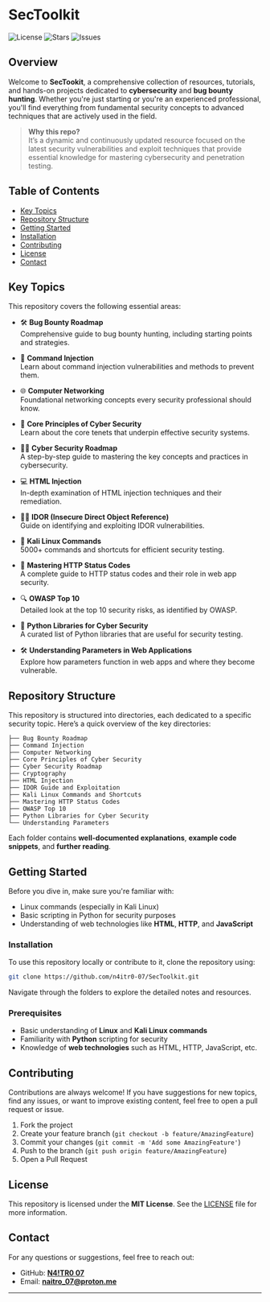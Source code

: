 # SecToolkit

![License](https://img.shields.io/badge/License-MIT-blue.svg)
![Stars](https://img.shields.io/github/stars/n4itr0-07/SecToolkit?style=social)
![Issues](https://img.shields.io/github/issues/n4itr0-07/SecToolkit)

## Overview

Welcome to **__SecTookit__**, a comprehensive collection of resources, tutorials, and hands-on projects dedicated to **cybersecurity** and **bug bounty hunting**. Whether you're just starting or you're an experienced professional, you'll find everything from fundamental security concepts to advanced techniques that are actively used in the field.

> **Why this repo?**  
> It’s a dynamic and continuously updated resource focused on the latest security vulnerabilities and exploit techniques that provide essential knowledge for mastering cybersecurity and penetration testing.

## Table of Contents

- [Key Topics](#key-topics)
- [Repository Structure](#repository-structure)
- [Getting Started](#getting-started)
- [Installation](#installation)
- [Contributing](#contributing)
- [License](#license)
- [Contact](#contact)

## Key Topics

This repository covers the following essential areas:

- 🛠 **Bug Bounty Roadmap**  
  Comprehensive guide to bug bounty hunting, including starting points and strategies.

- 🚨 **Command Injection**  
  Learn about command injection vulnerabilities and methods to prevent them.

- 🌐 **Computer Networking**  
  Foundational networking concepts every security professional should know.

- 🔐 **Core Principles of Cyber Security**  
  Learn about the core tenets that underpin effective security systems.

- 🧑‍💻 **Cyber Security Roadmap**  
  A step-by-step guide to mastering the key concepts and practices in cybersecurity.

- 💻 **HTML Injection**  
  In-depth examination of HTML injection techniques and their remediation.

- 🧑‍🎤 **IDOR (Insecure Direct Object Reference)**  
  Guide on identifying and exploiting IDOR vulnerabilities.

- 🐧 **Kali Linux Commands**  
  5000+ commands and shortcuts for efficient security testing.

- 🧰 **Mastering HTTP Status Codes**  
  A complete guide to HTTP status codes and their role in web app security.

- 🔍 **OWASP Top 10**  
  Detailed look at the top 10 security risks, as identified by OWASP.

- 🐍 **Python Libraries for Cyber Security**  
  A curated list of Python libraries that are useful for security testing.

- 🛠 **Understanding Parameters in Web Applications**  
  Explore how parameters function in web apps and where they become vulnerable.

## Repository Structure

This repository is structured into directories, each dedicated to a specific security topic. Here’s a quick overview of the key directories:

```
├── Bug Bounty Roadmap
├── Command Injection
├── Computer Networking
├── Core Principles of Cyber Security
├── Cyber Security Roadmap
├── Cryptography
├── HTML Injection
├── IDOR Guide and Exploitation
├── Kali Linux Commands and Shortcuts
├── Mastering HTTP Status Codes
├── OWASP Top 10
├── Python Libraries for Cyber Security
└── Understanding Parameters
```

Each folder contains **well-documented explanations**, **example code snippets**, and **further reading**.

## Getting Started

Before you dive in, make sure you're familiar with:

- Linux commands (especially in Kali Linux)
- Basic scripting in Python for security purposes
- Understanding of web technologies like **HTML**, **HTTP**, and **JavaScript**

### Installation

To use this repository locally or contribute to it, clone the repository using:

```bash
git clone https://github.com/n4itr0-07/SecToolkit.git
```

Navigate through the folders to explore the detailed notes and resources.

### Prerequisites

- Basic understanding of **Linux** and **Kali Linux commands**
- Familiarity with **Python** scripting for security
- Knowledge of **web technologies** such as HTML, HTTP, JavaScript, etc.

## Contributing

Contributions are always welcome! If you have suggestions for new topics, find any issues, or want to improve existing content, feel free to open a pull request or issue.

1. Fork the project
2. Create your feature branch (`git checkout -b feature/AmazingFeature`)
3. Commit your changes (`git commit -m 'Add some AmazingFeature'`)
4. Push to the branch (`git push origin feature/AmazingFeature`)
5. Open a Pull Request

## License

This repository is licensed under the **MIT License**. See the [LICENSE](LICENSE) file for more information.

## Contact

For any questions or suggestions, feel free to reach out:

- GitHub: **[N4!TR0 07](https://github.com/n4itr0-07/)**
- Email: **naitro_07@proton.me**

---

